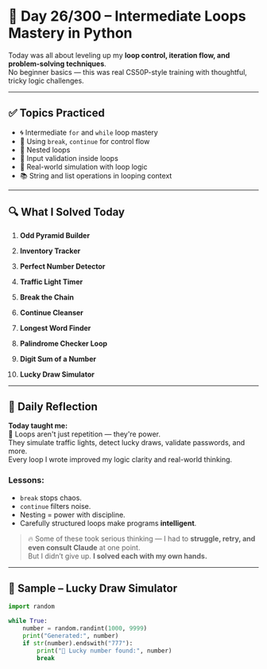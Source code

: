 # 🔁 Day 26/300 – Intermediate Loops Mastery in Python

Today was all about leveling up my **loop control, iteration flow, and problem-solving techniques**.  
No beginner basics — this was real CS50P-style training with thoughtful, tricky logic challenges.

---

## ✅ Topics Practiced

- 🌀 Intermediate `for` and `while` loop mastery  
- 🧠 Using `break`, `continue` for control flow  
- 🔁 Nested loops  
- 🎯 Input validation inside loops  
- 🔄 Real-world simulation with loop logic  
- 📚 String and list operations in looping context  

---

## 🔍 What I Solved Today

1. **Odd Pyramid Builder**  

2. **Inventory Tracker**  

3. **Perfect Number Detector**  

4. **Traffic Light Timer**  

5. **Break the Chain**  

6. **Continue Cleanser**  

7. **Longest Word Finder**  

8. **Palindrome Checker Loop**  

9. **Digit Sum of a Number**  

10. **Lucky Draw Simulator**  

---

## 💭 Daily Reflection

**Today taught me:**  
🔁 Loops aren't just repetition — they're power.  
They simulate traffic lights, detect lucky draws, validate passwords, and more.  
Every loop I wrote improved my logic clarity and real-world thinking.

### Lessons:
- `break` stops chaos.  
- `continue` filters noise.  
- Nesting = power with discipline.  
- Carefully structured loops make programs **intelligent**.

> 🔥 Some of these took serious thinking — I had to **struggle, retry, and even consult Claude** at one point.  
> But I didn’t give up. **I solved each with my own hands.**  

---

## 🔧 Sample – Lucky Draw Simulator

```python
import random

while True:
    number = random.randint(1000, 9999)
    print("Generated:", number)
    if str(number).endswith("777"):
        print("🎉 Lucky number found:", number)
        break
